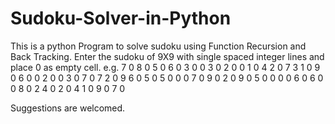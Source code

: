 # Sudoku-Solver-in-Python
This is a python Program to solve sudoku using Function Recursion and Back Tracking.
Enter the sudoku of 9X9 with single spaced integer lines and place 0 as empty cell.
e.g. 
7 0 8 0 5 0 6 0 3
0 0 3 0 2 0 0 1 0
4 2 0 7 3 1 0 9 0
6 0 0 2 0 0 3 0 7
0 7 2 0 9 6 0 5 0
5 0 0 0 7 0 9 0 2
0 9 0 5 0 0 0 0 6
0 6 0 0 8 0 2 4 0
2 0 4 1 0 9 0 7 0

Suggestions are welcomed. 
